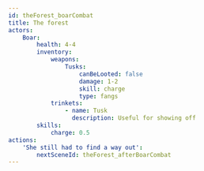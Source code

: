 ```yaml
---
id: theForest_boarCombat
title: The forest
actors:
    Boar:
        health: 4-4
        inventory:
            weapons:
                Tusks:
                    canBeLooted: false
                    damage: 1-2
                    skill: charge
                    type: fangs
            trinkets:
                - name: Tusk
                  description: Useful for showing off
        skills:
            charge: 0.5
actions:
    'She still had to find a way out':
        nextSceneId: theForest_afterBoarCombat
---
```

